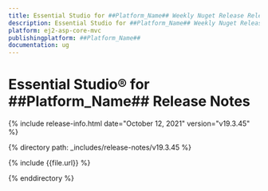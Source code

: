 ```yaml
---
title: Essential Studio for ##Platform_Name## Weekly Nuget Release Release Notes  
description: Essential Studio for ##Platform_Name## Weekly Nuget Release Release Notes  
platform: ej2-asp-core-mvc
publishingplatform: ##Platform_Name##
documentation: ug
---
```


# Essential Studio&reg; for  ##Platform_Name##  Release Notes  

{% include release-info.html date="October 12, 2021"   version="v19.3.45"  %} 

{% directory path: _includes/release-notes/v19.3.45 %}

{% include {{file.url}} %}

{% enddirectory %}
